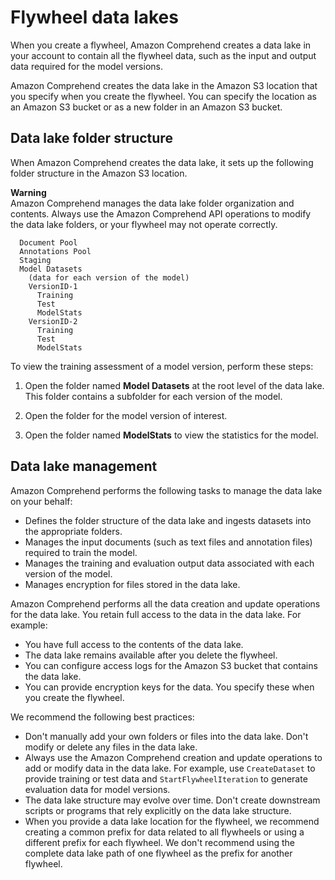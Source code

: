 # Flywheel data lakes<a name="flywheels-datalake"></a>

When you create a flywheel, Amazon Comprehend creates a data lake in your account to contain all the flywheel data, such as the input and output data required for the model versions\. 

Amazon Comprehend creates the data lake in the Amazon S3 location that you specify when you create the flywheel\. You can specify the location as an Amazon S3 bucket or as a new folder in an Amazon S3 bucket\. 

## Data lake folder structure<a name="flywheels-datalake-folders"></a>

When Amazon Comprehend creates the data lake, it sets up the following folder structure in the Amazon S3 location\.

**Warning**  
Amazon Comprehend manages the data lake folder organization and contents\. Always use the Amazon Comprehend API operations to modify the data lake folders, or your flywheel may not operate correctly\.

```
  Document Pool
  Annotations Pool
  Staging
  Model Datasets
    (data for each version of the model)
    VersionID-1
      Training
      Test
      ModelStats
    VersionID-2
      Training
      Test
      ModelStats
```

To view the training assessment of a model version, perform these steps: 

1. Open the folder named **Model Datasets** at the root level of the data lake\. This folder contains a subfolder for each version of the model\. 

1. Open the folder for the model version of interest\.

1. Open the folder named **ModelStats** to view the statistics for the model\.

## Data lake management<a name="flywheels-datalake-mgmt"></a>

Amazon Comprehend performs the following tasks to manage the data lake on your behalf:
+ Defines the folder structure of the data lake and ingests datasets into the appropriate folders\.
+ Manages the input documents \(such as text files and annotation files\) required to train the model\.
+ Manages the training and evaluation output data associated with each version of the model\.
+ Manages encryption for files stored in the data lake\.

Amazon Comprehend performs all the data creation and update operations for the data lake\. You retain full access to the data in the data lake\. For example:
+ You have full access to the contents of the data lake\.
+ The data lake remains available after you delete the flywheel\.
+ You can configure access logs for the Amazon S3 bucket that contains the data lake\.
+ You can provide encryption keys for the data\. You specify these when you create the flywheel\.

 We recommend the following best practices:
+ Don't manually add your own folders or files into the data lake\. Don't modify or delete any files in the data lake\.
+ Always use the Amazon Comprehend creation and update operations to add or modify data in the data lake\. For example, use `CreateDataset` to provide training or test data and `StartFlywheelIteration` to generate evaluation data for model versions\.
+ The data lake structure may evolve over time\. Don't create downstream scripts or programs that rely explicitly on the data lake structure\. 
+ When you provide a data lake location for the flywheel, we recommend creating a common prefix for data related to all flywheels or using a different prefix for each flywheel\. We don't recommend using the complete data lake path of one flywheel as the prefix for another flywheel\.